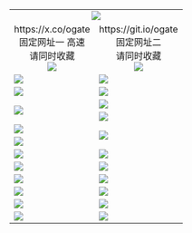 ﻿<table>
  <tr><td colspan=2 align=center><img src="https://dowoirqieh39v.cloudfront.net/Up/oGate.jpg" /></td></tr>
  <tr>
    <td align=center>https://x.co/ogate<br>固定网址一 高速<br>请同时收藏<br><img src="https://dowoirqieh39v.cloudfront.net/Up/0WMGD1.png" /></td>
    <td align=center>https://git.io/ogate<br>固定网址二<br>请同时收藏<br><img src="https://dowoirqieh39v.cloudfront.net/Up/0WMGD2.png" /></td>
  </tr>
  <tr>
    <td><a href="https://dowoirqieh39v.cloudfront.net/oNote.aspx?id=oGate&from=github" target="_blank"><img src="https://dowoirqieh39v.cloudfront.net/Up/0WMDT.jpg" /></a></td>
    <td><a href="https://dowoirqieh39v.cloudfront.net/oNote.aspx?id=oNote&from=github" target="_blank"><img src="https://dowoirqieh39v.cloudfront.net/Up/0WZTT.jpg" /></a></td>
  </tr>
  <tr>
    <td><a href="https://dowoirqieh39v.cloudfront.net/ogDY.aspx?from=github" target="_blank"><img src="https://dowoirqieh39v.cloudfront.net/Up/DY.jpg"/></a></td>
    <td><a href="https://dowoirqieh39v.cloudfront.net/ogST.aspx?from=github" target="_blank"><img src="https://dowoirqieh39v.cloudfront.net/Up/ST.jpg"/></a></td>
  </tr>
  <tr>
    <td rowspan=2><a href="https://dowoirqieh39v.cloudfront.net/ogUP.aspx?name=WJ.mp4&from=github" target="_blank"><img src="https://dowoirqieh39v.cloudfront.net/Up/WJ.jpg" /></a></td>
    <td><a href="https://dowoirqieh39v.cloudfront.net/ogUP.aspx?name=DKC.mp4&count=17&from=github" target="_blank"><img src="https://dowoirqieh39v.cloudfront.net/Up/DKC.jpg" /></a></td> 
  </tr>
  <tr>
    <td><a href="https://dowoirqieh39v.cloudfront.net/ogUP.aspx?name=LRWS.mp4&count=6B:13,5A:10,5B:35,4A:14,4B:19,3A:10,3B:26,2A:16,2B:21,1A:23,1B:29&from=github" target="_blank"><img src="https://dowoirqieh39v.cloudfront.net/Up/LRWS.jpg" /></a></td>
  </tr>
  <tr>
    <td><a href="https://dowoirqieh39v.cloudfront.net/ogUP.aspx?name=JQR.mp4&count=2&from=github" target="_blank"><img src="https://dowoirqieh39v.cloudfront.net/Up/JQR.jpg" /></a></td>   
    <td rowspan=2><a href="https://dowoirqieh39v.cloudfront.net/ogUP.aspx?name=JP.mp4&count=9&from=github" target="_blank"><img src="https://dowoirqieh39v.cloudfront.net/Up/JP.jpg" /></td>
  </tr>
  <tr>
    <td><a href="https://dowoirqieh39v.cloudfront.net/ogUP.aspx?name=RTZQ.mp4&from=github" target="_blank"><img src="https://dowoirqieh39v.cloudfront.net/Up/RTZQ.jpg" /></a></td>
  </tr>
  <tr>
    <td><a href="https://dowoirqieh39v.cloudfront.net/ogUP.aspx?name=4SZG.mp4&count=05:19,04:20&current=05:19&from=github" target="_blank"><img src="https://dowoirqieh39v.cloudfront.net/Up/4SZG0.jpg" /></a></td>
    <td><a href="https://dowoirqieh39v.cloudfront.net/ogUP.aspx?name=4SDJ.mp4&count=05:46,04:52&current=05:44&from=github" target="_blank"><img src="https://dowoirqieh39v.cloudfront.net/Up/4SDJ0.jpg" /></a></td>
  </tr>
  <tr>
    <td><a href="https://dowoirqieh39v.cloudfront.net/ogUP.aspx?name=MHS.mp4&from=github" target="_blank"><img src="https://dowoirqieh39v.cloudfront.net/Up/MHS.jpg" /></a></td>
    <td><a href="https://dowoirqieh39v.cloudfront.net/ogUP.aspx?name=XTFY.mp4&count=24&from=github" target="_blank"><img src="https://dowoirqieh39v.cloudfront.net/Up/XTFY.jpg" /></a></td>
  </tr>
  <tr>
    <td><a href="https://dowoirqieh39v.cloudfront.net/onUP.aspx?name=https://d2tx4sol6zqfh1.cloudfront.net/526&from=github" target="_blank"><img src="https://dowoirqieh39v.cloudfront.net/Up/0DTW.jpg"/></a></td>
    <td><a href="https://dowoirqieh39v.cloudfront.net/onUP.aspx?name=https://d189wbvkxdhu8.cloudfront.net/acenter/&from=github" target="_blank"><img src="https://dowoirqieh39v.cloudfront.net/Up/0TDW.jpg" /></a></td>
  </tr>
  <tr>
    <td><a href="https://dowoirqieh39v.cloudfront.net/ogUP.aspx?name=FG.zip&from=github" target="_blank"><img src="https://dowoirqieh39v.cloudfront.net/Up/FG.jpg" /></a></td>
    <td><a href="https://dowoirqieh39v.cloudfront.net/ogUP.aspx?name=FGA.apk&from=github" target="_blank"><img src="https://dowoirqieh39v.cloudfront.net/Up/FGA.jpg" /></a></td>
  </tr>
  <tr>
    <td><a href="https://dowoirqieh39v.cloudfront.net/ogUP.aspx?name=U.zip&from=github" target="_blank"><img src="https://dowoirqieh39v.cloudfront.net/Up/U.jpg" /></a></td>
    <td><a href="https://dowoirqieh39v.cloudfront.net/ogUP.aspx?name=UA.apk&from=github" target="_blank"><img src="https://dowoirqieh39v.cloudfront.net/Up/UA.jpg" /></a></td>
  </tr>
  <tr>
    <td><a href="https://dowoirqieh39v.cloudfront.net/ogUP.aspx?name=0iPPOTV.zip&from=github" target="_blank"><img src="https://dowoirqieh39v.cloudfront.net/Up/0iPPOTV.jpg" /></a></td>
    <td><a href="https://dowoirqieh39v.cloudfront.net/ogUP.aspx?name=0iNTD.apk&from=github" target="_blank"><img src="https://dowoirqieh39v.cloudfront.net/Up/0iNTD.jpg" /></a></td>
  </tr>
</table>
